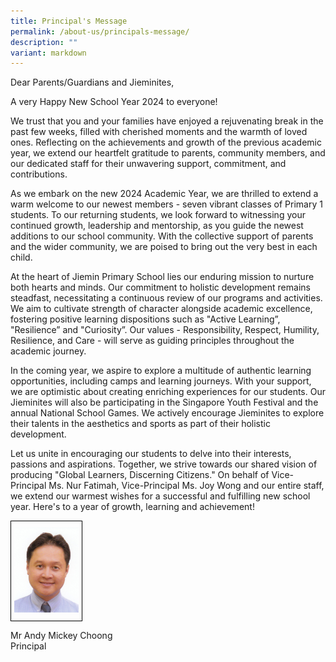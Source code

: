 ```yaml
---
title: Principal's Message
permalink: /about-us/principals-message/
description: ""
variant: markdown
---
```

Dear Parents/Guardians and Jieminites, 

A very Happy New School Year 2024 to everyone! 

We trust that you and your families have enjoyed a rejuvenating break in the past few weeks, filled with cherished moments and the warmth of loved ones. Reflecting on the achievements and growth of the previous academic year, we extend our heartfelt gratitude to parents, community members, and our dedicated staff for their unwavering support, commitment, and contributions. 

As we embark on the new 2024 Academic Year, we are thrilled to extend a warm welcome to our newest members - seven vibrant classes of Primary 1 students. To our returning students, we look forward to witnessing your continued growth, leadership and mentorship, as you guide the newest additions to our school community. With the collective support of parents and the wider community, we are poised to bring out the very best in each child. 

At the heart of Jiemin Primary School lies our enduring mission to nurture both hearts and minds. Our commitment to holistic development remains steadfast, necessitating a continuous review of our programs and activities. We aim to cultivate strength of character alongside academic excellence, fostering positive learning dispositions such as "Active Learning”, "Resilience” and "Curiosity”. Our values - Responsibility, Respect, Humility, Resilience, and Care - will serve as guiding principles throughout the academic journey. 

In the coming year, we aspire to explore a multitude of authentic learning opportunities, including camps and learning journeys. With your support, we are optimistic about creating enriching experiences for our students. Our Jieminites will also be participating in the Singapore Youth Festival and the annual National School Games. We actively encourage Jieminites to explore their talents in the aesthetics and sports as part of their holistic development. 

Let us unite in encouraging our students to delve into their interests, passions and aspirations. Together, we strive towards our shared vision of producing "Global Learners, Discerning Citizens." On behalf of Vice-Principal Ms. Nur Fatimah, Vice-Principal Ms. Joy Wong and our entire staff, we extend our warmest wishes for a successful and fulfilling new school year. Here's to a year of growth, learning and achievement!

<style type="text/css">
.tg  {border-collapse:collapse;border-spacing:0;}
.tg td{border-color:black;border-style:solid;border-width:1px;font-family:Arial, sans-serif;font-size:14px;
  overflow:hidden;padding:10px 5px;word-break:normal;}
.tg th{border-color:black;border-style:solid;border-width:1px;font-family:Arial, sans-serif;font-size:14px;
  font-weight:normal;overflow:hidden;padding:10px 5px;word-break:normal;}
.tg .tg-0lax{text-align:left;vertical-align:top}
</style>
<table class="tg" style="undefined;table-layout: fixed; width: 115px">
<colgroup>
<col style="width: 115px">
</colgroup>
<tbody>
  <tr>
    <td class="tg-0lax"><img src="/images/mr%20andy%20mickey%20choong%20(1).jpeg"></td>
  </tr>
</tbody>
</table>

Mr Andy Mickey Choong     
Principal